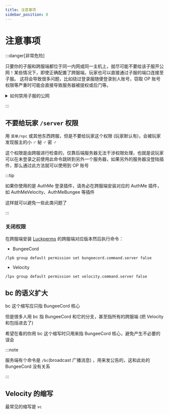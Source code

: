 ```yaml
---
title: 注意事项
sidebar_position: 8
---
```


# 注意事项

:::danger[非常危险]

只要你的子服和跨服端都位于同一内网或同一主机上，就尽可能不要给该子服开公网！某些情况下，即使正确配置了跨服端，玩家也可以直接通过子服的端口连接至子服。
这将会导致很多问题，比如绕过登录服随便登录别人账号，窃取 OP 账号权限等严重时可能会直接导致服务器被提权或后门等。

<details>
  <summary>如何禁用子服的公网</summary>

- 如果你的公网是通过端口映射/内网穿透实现的：
只保留跨服端的端口映射/内网穿透隧道，把其他所有子服的端口映射/内网穿透隧道都关闭。
- 如果你的服务器能直接获取公网（典型的比如带独立 IP 的云服务器）：
在系统防火墙中禁止该子服服务端可执行文件或该子服对应端口的入站。
- 如果子服与跨服端位于不同的局域网只能通过公网互相通信：
    - 在跨服端和子服所处的两台服务器之间建立 VPN
    （此处指虚拟专用网络，是通常用于登录学校内网或企业内网的那种网络，不是科学上网！），让子服和跨服端通过 VPN 通信
    - 选用有成熟的防止玩家绕过跨服端连接子服的方案，如 Velocity + Paper 或 BungeeCord + Spigot/Paper 等
- 因某些原因有独立 IP 又无法开启防火墙：
选用有成熟的防止玩家绕过跨服端连接子服的方案，如 Velocity + Paper 或 BungeeCord + Spigot/Paper 等

全部配置完成后，记得自己直接连接子服端口进行测试，如果只有通过跨服端端口能够成功进入子服，所有子服都完全无法直接通过其端口连接（提示无法连接至世界、远程主机强行关闭了一个现有的连接、连接被拒绝等），证明配置成功。

</details>

:::

## 不要给玩家 `/server` 权限

用 `菜单/npc` 或其他东西跨服，但是不要给玩家这个权限 (玩家默认有)，会被玩家发现服主的小 ♂ 秘 ♂ 密 ♂

这个权限是由跨服进行检查的，仅靠后端服务器无法干涉权限处理，也就是说玩家可以在未登录之前使用此命令跳转到另外一个服务器，如果另外的服务器没登陆插件，那么通过此方法就可以使用到 OP 账号

:::tip

如果你使用的是 AuthMe 登录插件，请务必在跨服端安装对应的 AuthMe 插件，如 AuthMeVelocity、AuthMeBungee 等插件

这样就可以避免一些此类问题了

:::

### 关闭权限

在跨服端安装 [Luckperms](/docs-java/process/plugin/ManageTool/Permission/Permission.md) 的跨服端对应版本然后执行命令：

- BungeeCord

```text
/lpb group default permission set bungeecord.command.server false
```

- Velocity

```text
/lpv group default permission set velocity.command.server false
```

## bc 的语义扩大

bc 这个缩写应只指 BungeeCord 核心

但是很多人用 bc 指 BungeeCord 和它的分支，甚至指所有的跨服端 (把 Velocity 和包括进去了)

希望在看的你用 bc 这个缩写时只用来指 BungeeCord 核心，避免产生不必要的误会

:::note

服务端有个命令是 `/bc`(broadcast 广播消息) ，用来发公告的，这和此处的 BungeeCord 没有关系

:::

## Velocity 的缩写

最常见的缩写是 `vc`
